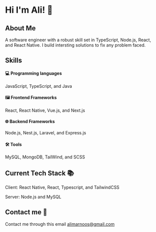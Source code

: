 
# Hi I'm Ali! 👋

## About Me
A software engineer with a robust skill set in TypeScript, Node.js, React, and React Native. I build intersting solutions to fix any problem faced.





## Skills

#### 💻 Programming languages 
JavaScript, TypeScript, and Java

#### 🖼️ Frontend Frameworks
React, React Native, Vue.js, and Next.js 

#### 🌐 Backend Frameworks
Node.js, Nest.js, Laravel, and Express.js

#### 🛠️ Tools
MySQL, MongoDB, TailWind, and SCSS

## Current Tech Stack 📚
Client: React Native, React, Typescript, and TailwindCSS

Server: Node.js and MySQL

## Contact me 📇
Contact me through this email alimarnoos@gmail.com

